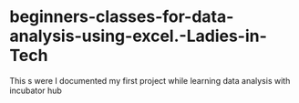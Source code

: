 # beginners-classes-for-data-analysis-using-excel.-Ladies-in-Tech
This s were I documented my first project while learning data analysis with incubator hub
